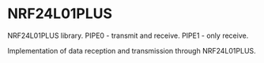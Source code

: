 # NRF24L01PLUS
NRF24L01PLUS library. PIPE0 - transmit and receive. PIPE1 - only receive.

Implementation of data reception and transmission through NRF24L01PLUS.
